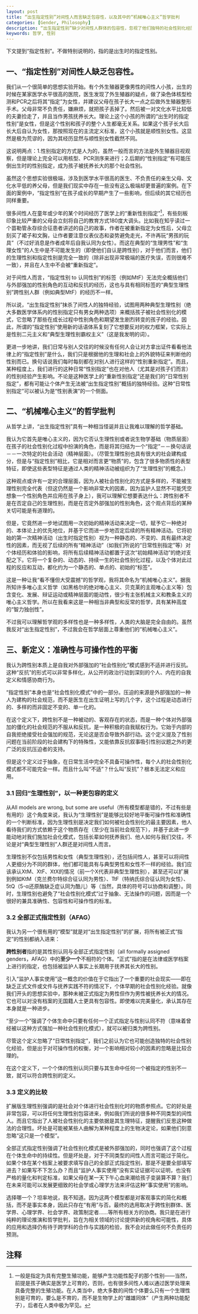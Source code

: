```yaml
---
layout: post
title: “出生指定性别”对间性人而言缺乏包容性，以及其中的“机械唯心主义”哲学批判
categories: [Gender, Philosophy]
description: “出生指定性别”缺少对间性人群体的包容性，忽视了他们独特的社会性别化经历，例如在童年或少年的某个时间经历医学上的“重新性别指定”和抚养方式的剧变。而且它在哲学上是唯心主义和机械主义的，试图否定生理基础在社会生活中的作用和长期、持续的性别互动。我们提出了扩展版的“生理性别”和“全部正式指定性别”（all formally assigned genders，AFAG）两个替代定义，并比较了它们各自的优劣
keywords: 哲学, 性别
---
```


下文提到“指定性别”。不做特别说明的，指的是出生时的指定性别。

## 一、“指定性别”对间性人缺乏包容性。

我们从一个很简单的思想实验开始。有个外生殖器更像男性的间性人小孩，出生的时候在某家医学水平很高的医院，医生发现了外生殖器的疑点，做了染色体核型检测和PCR之后将其“指定”为女性，并建议父母在孩子长大一点之后做外生殖器整形手术。父母非常不负责任，嫌麻烦，就把孩子丢掉了。然后被一对文化水平比较低的夫妻捡走了，并且当作男孩抚养长大。理论上这个小孩的所谓的“出生时的指定性别”是女性，但是这个性别和孩子的整个人生都毫无关系。如果这个孩子长大后长大后自认为女性，那按照现在的主流定义标准，这个小孩就是顺性别女性。这显然是极为荒谬的，因为其经历显然与顺性别女性截然不同。

这说明两点：1.性别指定的方式是人为的，虽然一般而言的方法是外生殖器目视观察，但是理论上完全可以用核型、PCR测序来进行；2.后期的“性别指定”有可能压倒出生时的性别指定，成为孩子被抚养长大的那个社会性别。

虽然这个思想实验很极端，涉及到医学水平很高的医生、不负责任的亲生父母、文化水平低的养父母，但是我们现实中存在一些没有这么极端却更普遍的案例。在下面的案例中，“指定性别”在孩子成长的早期产生了一些影响，但后续的其它经历也同样重要。

很多间性人在童年或少年的某个时间经历了医学上的“重新性别指定”[^1]，有些刻板印象比较严重的父母会立刻将自己的教育方式180度大调头。比如我在知乎读过一个苗勒管永存综合征患者讲述的自己的故事，作者在被重新指定为女性后，父母立刻买了裙子和文胸，让作者要注意仪表仪态和姿势避免走光，不许再玩“男孩的玩具”（不过好消息是作者成年后自我认同为女性）。而这在典型的“生理男性”和“生理女性”的人生中是不可能发生的（即使他们自认是跨性别），对于他们而言，他们的生理性别和指定性别是完全一致的（除非出现非常极端的医疗失误，否则很难不一致），并且在人生中不会被“重新指定”。

对于间性人而言，“指定性别 to 认同性别”的标签（例如MtF）无法完全概括他们与外部强加的性别角色的互动和反抗的经历，这也与具有相同标签的“典型生理性别”跨性别人群（例如典型MtF）的经历不一样。

所以说，“出生指定性别”抹杀了间性人的独特经验，试图用两种典型生理性别（绝大多数医学体系内的性别指定只有男女两种选项）来概括孩子被社会性别化的模式，它忽略了那些在成长过程中性别角色和期望发生剧烈转变的孩子的经验。因此，所谓的“指定性别”使用新的话语体系复刻了它想要反对的权力框架，它实际上是性别二元主义和“典型生理性别霸权主义”（这是我发明的词）。

更进一步地讲，我们日常与别人交往的时候没有任何人会让对方拿出证件看看他法律上的“指定性别”是什么，我们只是根据他的生理和社会上的外貌特征来判断他的性别而已。换句话说我们每时每刻都在对别人进行这样的“性别重新指定”。而且，某种程度上，我们进行的这种日常“性别指定”也在对他人（尤其是对孩子们而言）的性别经验产生影响。不论是这种医学上的“重新性别指定”还是我们的“日常性别指定”，都有可能让个体产生无法被“出生指定性别”概括的独特经验。这种“日常性别指定”可以被认为是“性别表演”的一个侧面。

## 二、“机械唯心主义”的哲学批判

从哲学上讲，“出生指定性别”具有一种相当怪诞并且让我难以理解的哲学基础。

我认为它首先是唯心主义的，因为它否认生理性别或者说生物学基础（物质层面）在孩子的社会性别化过程中扮演的角色，而是将其归结为一个“指定”－－换句话说－－一次特定的社会活动（精神层面）。（尽管生理性别也具有很大的社会建构成分，但是与“指定性别”相比，它是相对而言更“物质”的，包含了很多物质性的表型特征，即使这些表型特征是通过人类的精神活动被组织为了“生理性别”的概念。）

这种观点或许有一定的合理层面，因为人被社会性别化的方式是多样的，不能被生理性别完全代表（但这仍然是一个影响非常大的因素，因为监护人显然不可能凭空想象一个性别角色并应用在孩子身上），我可以理解它想要表达什么：跨性别者不是在否定自己的生理性别，而是在否定外部强加的性别角色，这个观点背后的某种关切可能是有道理的。

但是，它竟然进一步地试图用一次初始的精神活动来决定一切，赋予它一种绝对的、本体论上的优先地位，并基于它而进一步地否定后续的所有精神活动。它将初始的第一次精神活动（出生时指定性别）视为一种静态的、不变的、具有最终决定性的因素，而无视了后续的所有“精神活动”（如我们所说的“日常性别指定”等）对个体经历和体验的影响，将所有后续精神活动都置于这次“初始精神活动”的绝对支配之下。它将一个复杂的、动态的、持续一生的社会性别化过程，以及个体对此过程的反应和互动，都化约为一个静态的、单点的、初始的“标签”。

这是一种让我“看不懂但大受震撼”的哲学观，我将其命名为“机械唯心主义”。据我所知许多唯心主义哲学（如黑格尔的绝对唯心主义、贝克莱的主观唯心主义等）包含变化、发展、辩证运动或精神层面的能动性，很少有主张机械主义和教条主义的唯心主义哲学。所以在我看来这是一种相当非典型和反常的哲学，具有某种高度的“智力独创性”。

不过我可以理解哲学观的多样性也是一种多样性，人类的大脑是完全自由的。虽然我反对“出生指定性别”，不过我会在哲学层面上尊重他们的“机械唯心主义”。

## 三、新定义：准确性与可操作性的平衡

我认为跨性别本质上是自我对外部强加的“社会性别化”模式感到不适并进行反抗。这种“反抗”的形式可以非常多样化，从公开的政治行动到深刻的个人、内在的自我定义和情感协商行为。

“指定性别”本身也是“社会性别化模式”中的一部分。压迫的来源是外部强加的一种人为建构的社会规范，而不是医生在出生证明上写的几个字，这个过程是动态进行的、多样的而非固定不变的、单一化的。

在这个定义下，跨性别不是一种被动的、客观存在的状态，而是一种个体对外部强加的僵化的社会规范的不服从和反抗，是一种积极的自我赋权行为。它始于内部的自我拒绝接受社会强加的规范，无论这是否会导致外部行动。这个定义提及了性别问题在当前阶段的社会建构下的特殊性，又能依靠反抗叙事吸引性别议题之外的更广泛的反抗压迫者的支持。

但是这个定义过于抽象，在日常生活中完全不具备可操作性，每个人的社会性别化模式都不可能完全一样。而且什么叫“不适”？什么叫“反抗”？根本无法定义和应用。

### 3.1 回归“生理性别”，以一种更包容的定义

从All models are wrong, but some are useful（所有模型都是错的，不过有些是有用的）这个角度来说，我认为“生理性别”是能够比较好地平衡可操作性和准确性的一个判断标准，因为生理性别是决定我们如何被社会性别化的最主要因素，他人看待我们的方式依赖于这个物质存在（至少在当前社会规范下），并基于此进一步能动地对我们施加社会化模式，包括长辈如何抚养我们、他人如何与我们交往，不论是对“典型生理性别”人群还是对间性人而言。

生理性别不仅包括男性和女性（典型生理性别），还包括间性人，甚至可以将间性人更细分为不同的群体，他们都可能具有与典型男性和女性不一样的经验。我们应该承认XtM、XtF、XtX的情况（前一个X代表非典型生理性别），甚至还可以扩展到例如KtM（克兰费尔特综合征认同为男性）、TtF（特纳氏综合征认同为女性）、5tQ（5-α还原酶缺乏症认同为酷儿）等（当然，具体的符号可以协商和调整）。同时，生理性别也避免了“社会性别化模式”过于抽象、无法操作的问题，因而是一个很好的兼具准确性、包容性和可操作性的标准。

### 3.2 全部正式指定性别（AFAG）

我认为另一个很有用的“模型”就是对“出生指定性别”的扩展，将所有被正式“指定”的性别都纳入进来：

**跨性别者**指的是其性别认同与全部正式指定性别（all formally assigned genders，AFAG）中的**至少一个**不相符的个体。“正式”指的是在法律或医学档案上进行的指定，也包括被监护人事实上长期用于抚养其长大的性别。

引入“监护人事实使用”这一概念的价值在于它指出了一个重要的社会现实——即在缺乏正式文件或文件与抚养实践不符的情况下，个体早期的社会性别化经验。就像我们开头的思想实验中，那种未被正式指定为男性但作为男性被抚养长大的情况。它也可以对没有档案的无国籍人士更具有包容性。即使难以完美量化，承认其存在本身就是一种进步。

“至少一个”强调了个体生命中只要有任何一个正式指定与性别认同不符（意味着曾经被以这种方式强加一种社会性别化模式），就可以被归类为跨性别。

尽管这个定义忽略了“日常性别指定”，我们之前认为它也可能创造独特的社会性别化经验，但是出于对可操作性的权衡，对一个影响相对较小的因素的忽略是比较合理的。

在这个定义下，一个个体的性别认同只要与其生命中任何一个被指定的性别不一致，就可以符合跨性别的定义。

### 3.3 定义的比较

扩展版生理性别强调的是社会对个体进行社会性别化时的物质参照点。它的好处是非常包容，可以将任何生理性别包容进来，例如我们所说的很多种不同类型的间性人。而且它指出了人被社会性别化的主要依据是其生理特征，提醒我们反思这种做法的合理性。坏处是可能被某些人曲解为某种程度上的生物决定论，如果他们刻意忽略“这只是一个模型”。

全部正式指定性别强调了社会性别化模式是被外部强加的，同时也强调了这个过程在个体生命中的持续性。但是坏处是，对于不同类型的间性人而言可能过于简化。如果个体在某个档案上被要求填写自己的全部正式指定性别，那是不是要全部填写进去？如果写不下怎么办？而且“监护人事实使用”没有实证证据可以证明，也没有严格的量化和判定标准，如果父母在某一天下午心血来潮给孩子变装算不算？我们在未来可能可以发展更细致的社会学或心理学方法来评估这种“事实使用”的影响。

选择哪一个？坦率地说，我不知道。因为这两个模型都是对客观事实的简化和概括，而不是事实本身，因此只存在“有用”与否。最终的选用取决于跨性别群体、医学界、心理学界、社会学界、政策制定者……等所有相关方的协商。我只是在进行纯粹的理论推演和哲学批判，旨在为相关领域的讨论提供新的视角和可能性，具体的应用和选择仍有待于跨学科的合作与实践的检验，我不会对此做任何不负责任的预测。

## 注释

[^1]: 一般是指定为具有完整生殖功能，能够产生功能性配子的那个性别——当然，前提是孩子确实是医学上可育的，否则，也有很多间性人难以通过医学处理来具备完整的生殖功能。在人类当中，绝大多数的间性个体要么只有一个生理性别是可育的，要么是不育的，而不是生物学上的“雌雄同体”（产生两种功能配子），后者在人类中极为罕见。
